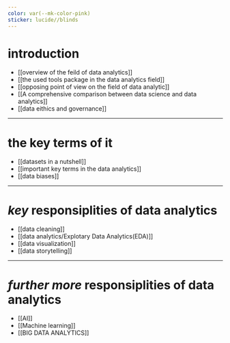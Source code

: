 ```yaml
---
color: var(--mk-color-pink)
sticker: lucide//blinds
---
```

# introduction
- [[overview of the feild of data analytics]]
- [[the used tools package in the data analytics field]]
- [[opposing point of view on the field of data analytic]]
- [[A comprehensive comparison between data science and data analytics]]
- [[data eithics and governance]] 

---
# the key terms of it 
- [[datasets in a nutshell]]
- [[important key terms in the data analytics]]
- [[data biases]]
---
# *key* responsiplities of data analytics
- [[data cleaning]]
- [[data analytics/Explotary Data Analytics(EDA)]]
- [[data visualization]]
- [[data storytelling]]
---
# *further more* responsiplities of data analytics
- [[AI]]
- [[Machine learning]]
- [[BIG DATA ANALYTICS]]
